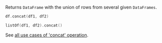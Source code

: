[//]: # (title: concat)

<!---IMPORT org.jetbrains.kotlinx.dataframe.samples.api.Modify-->

Returns `DataFrame` with the union of rows from several given `DataFrames`.

<!---FUN concatDfs-->

```kotlin
df.concat(df1, df2)
```

<!---END-->

<!---FUN concatIterable-->

```kotlin
listOf(df1, df2).concat()
```

<!---END-->

See [all use cases of 'concat' operation](concat.md).
